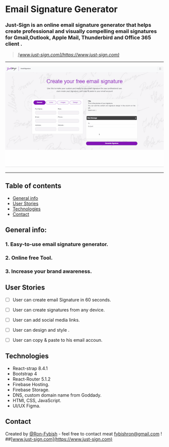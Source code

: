 # Email Signature Generator

### Just-Sign is an online email signature generator that helps create professional and visually compelling email signatures for Gmail,Outlook, Apple Mail, Thunderbird and Office 365 client .
>*[www.just-sign.com](https://www.just-sign.com)*


 
---
![](guides.gif)
<!-- []('./gif.gif') -->
---


## Table of contents
* [General info](#general-info)
* [User Stories](#User-Stories)
* [Technologies](#technologies)
* [Contact](#contact)



## General info:
### 1. Easy-to-use email signature generator.
### 2. Online free Tool.
### 3. Increase your brand awareness.
## 




## User Stories
-   [ ] User can create email Signature in 60 seconds.
-   [ ] User can create signatures from any device.
-   [ ] User can add social media links.
-   [ ] User can design and style .
-   [ ] User can copy & paste to his email accoun.


## Technologies
* React-strap 8.4.1
* Bootstrap 4
* React-Router 5.1.2
* Firebase Hosting.
* Firebase Storage.
* DNS, custom domain name from Goddady. 
* HTMl, CSS, JavaScript.
* UI/UX Figma.


## Contact
Created by [@Ron-Fybish](https://www.linkedin.com/in/ron-fybish-9b0194157/) - feel free to contact meat <fybishron@gmail.com> !
##[www.just-sign.com](https://www.just-sign.com)
